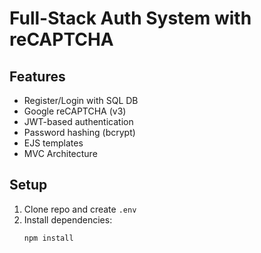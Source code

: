 # Full-Stack Auth System with reCAPTCHA

## Features
- Register/Login with SQL DB
- Google reCAPTCHA (v3)
- JWT-based authentication
- Password hashing (bcrypt)
- EJS templates
- MVC Architecture

## Setup

1. Clone repo and create `.env`
2. Install dependencies:
   ```bash
   npm install
